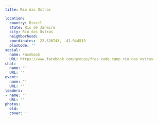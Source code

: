 ```yaml
---
title: Rio das Ostras

location:
  country: Brazil
  state: Rio de Janeiro
  city: Rio das Ostras
  neighborhood: 
  coordinates: -22.526743, -41.944519
  plusCode: ''
social:
  name: Facebook
  URL: https://www.facebook.com/groups/free.code.camp.rio.das.ostras
chat:
  name: ''
  URL: ''
event:
  name: ''
  URL: ''
leaders:
- name: ''
  URL: ''
photos:
  old: 
  cover: ''
---
```

